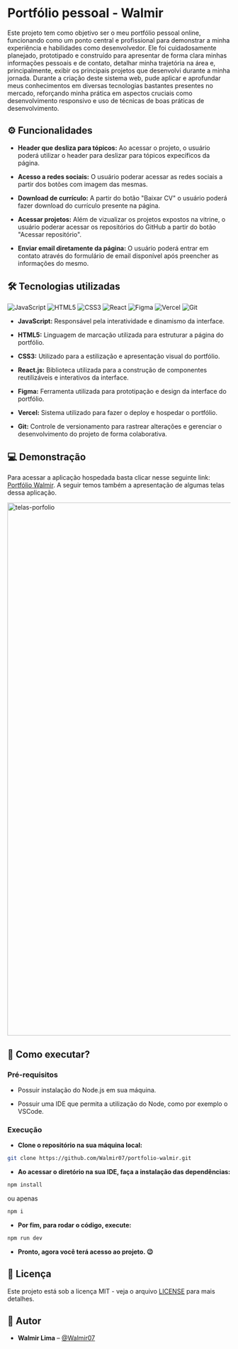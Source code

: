 # Portfólio pessoal - Walmir

Este projeto tem como objetivo ser o meu portfólio pessoal online, funcionando como um ponto central e profissional para demonstrar a minha experiência e habilidades como desenvolvedor. Ele foi cuidadosamente planejado, prototipado e construído para apresentar de forma clara minhas informações pessoais e de contato, detalhar minha trajetória na área e, principalmente, exibir os principais projetos que desenvolvi durante a minha jornada. Durante a criação deste sistema web, pude aplicar e aprofundar meus conhecimentos em diversas tecnologias bastantes presentes no mercado, reforçando minha prática em aspectos cruciais como desenvolvimento responsivo e uso de técnicas de boas práticas de desenvolvimento.

## ⚙️ Funcionalidades

- **Header que desliza para tópicos:** Ao acessar o projeto, o usuário poderá utilizar o header para deslizar para tópicos expecíficos da página.

- **Acesso a redes sociais:** O usuário poderar acessar as redes sociais a partir dos botões com imagem das mesmas.

- **Download de currículo:** A partir do botão "Baixar CV" o usuário poderá fazer download do currículo presente na página.

- **Acessar projetos:** Além de vizualizar os projetos expostos na vitrine, o usuário poderar acessar os repositórios do GitHub a partir do botão "Acessar repositório".

- **Enviar email diretamente da página:** O usuário poderá entrar em contato através do formulário de email disponível após preencher as informações do mesmo.

## 🛠️ Tecnologias utilizadas

![JavaScript](https://img.shields.io/badge/javascript-%23323330.svg?style=for-the-badge&logo=javascript&logoColor=%23F7DF1E)
![HTML5](https://img.shields.io/badge/html5-%23F24E1E.svg?style=for-the-badge&logo=html5&logoColor=orange)
![CSS3](https://img.shields.io/badge/css3-%2387CEEB.svg?style=for-the-badge&logo=css&logoColor=blue)
![React](https://img.shields.io/badge/react-%2320232a.svg?style=for-the-badge&logo=react&logoColor=blue)
![Figma](https://img.shields.io/badge/figma-%23F24E1E.svg?style=for-the-badge&logo=figma&logoColor=white)
![Vercel](https://img.shields.io/badge/vercel-%23000000.svg?style=for-the-badge&logo=vercel&logoColor=white)
![Git](https://img.shields.io/badge/git-%23F05033.svg?style=for-the-badge&logo=git&logoColor=white)

- **JavaScript:** Responsável pela interatividade e dinamismo da interface.

- **HTML5:** Linguagem de marcação utilizada para estruturar a página do portfólio.

- **CSS3:** Utilizado para a estilização e apresentação visual do portfólio.

- **React.js:** Biblioteca utilizada para a construção de componentes reutilizáveis ​​e interativos da interface.

- **Figma:** Ferramenta utilizada para prototipação e design da interface do portfólio.

- **Vercel:** Sistema utilizado para fazer o deploy e hospedar o portfólio.

- **Git:** Controle de versionamento para rastrear alterações e gerenciar o desenvolvimento do projeto de forma colaborativa.

## 💻 Demonstração

Para acessar a aplicação hospedada basta clicar nesse seguinte link: [Portfólio Walmir](https://portfolio-walmir.vercel.app). A seguir temos também a apresentação de algumas telas dessa aplicação.

<img width="2000" height="1200" alt="telas-porfolio" src="https://github.com/user-attachments/assets/0373acd6-1d6c-4e7c-854a-f4966c7c5136" />

## 🚀 Como executar?

### Pré-requisitos

- Possuir instalação do Node.js em sua máquina.
   
- Possuir uma IDE que permita a utilização do Node, como por exemplo o VSCode.

### Execução

- **Clone o repositório na sua máquina local:**

```bash
git clone https://github.com/Walmir07/portfolio-walmir.git
```

- **Ao acessar o diretório na sua IDE, faça a instalação das dependências:**

```bash
npm install
```
ou apenas
```bash
npm i
```

- **Por fim, para rodar o código, execute:**

```bash
npm run dev
```
- **Pronto, agora você terá acesso ao projeto. 😉**

## 📜 Licença

Este projeto está sob a licença MIT - veja o arquivo [LICENSE](LICENSE) para mais detalhes.

## 👤 Autor

- **Walmir Lima** – [@Walmir07](https://github.com/Walmir07)
